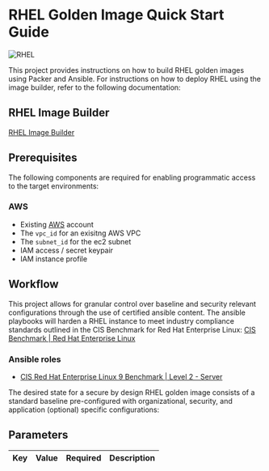 # RHEL Golden Image Quick Start Guide

![RHEL](https://www.redhat.com/rhdc/managed-files/rhel-product-screen-v2-726x436.png)

This project provides instructions on how to build RHEL golden images using Packer and Ansible. For instructions on how to deploy RHEL using the image builder, refer to the following documentation:

## RHEL Image Builder
[RHEL Image Builder](https://www.redhat.com/en/topics/linux/what-is-an-image-builder)

## Prerequisites
The following components are required for enabling programmatic access to the target environments:

### AWS

- Existing [AWS](https://aws.amazon.com/) account
- The `vpc_id` for an exisitng AWS VPC
- The `subnet_id` for the ec2 subnet
- IAM access / secret keypair
- IAM instance profile

## Workflow
This project allows for granular control over baseline and security relevant configurations through the use of certified ansible content. The ansible playbooks will harden a RHEL instance to meet industry compliance standards outlined in the CIS Benchmark for Red Hat Enterprise Linux:
[CIS Benchmark | Red Hat Enterprise Linux](https://www.cisecurity.org/benchmark/red_hat_linux)

### Ansible roles
- [CIS Red Hat Enterprise Linux 9 Benchmark | Level 2 - Server](https://github.com/RedHatOfficial/ansible-role-rhel9-cis)

The desired state for a secure by design RHEL golden image consists of a standard baseline pre-configured with organizational, security, and application (optional) specific configurations:

## Parameters
Key | Value | Required | Description
:---:|:-----:|:--------:|:-----------:

